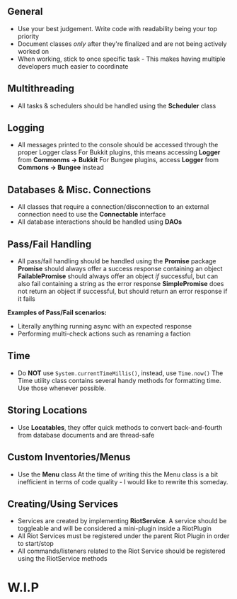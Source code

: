 ## General
* Use your best judgement. Write code with readability being your top priority
* Document classes *only* after they're finalized and are not being actively worked on
* When working, stick to once specific task - This makes having multiple developers much easier to coordinate

## Multithreading
* All tasks & schedulers should be handled using the **Scheduler** class

## Logging
* All messages printed to the console should be accessed through the proper Logger class
For Bukkit plugins, this means accessing **Logger** from **Commonms -> Bukkit**
For Bungee plugins, access **Logger** from **Commons -> Bungee** instead

## Databases & Misc. Connections
* All classes that require a connection/disconnection to an external connection need to use the **Connectable** interface
* All database interactions should be handled using **DAOs**

## Pass/Fail Handling
* All pass/fail handling should be handled using the **Promise** package
**Promise** should always offer a success response containing an object
**FailablePromise** should always offer an object *if* successful, but can also fail containing a string as the error response
**SimplePromise** does not return an object if successful, but should return an error response if it fails

**Examples of Pass/Fail scenarios:**
* Literally anything running async with an expected response
* Performing multi-check actions such as renaming a faction

## Time
* Do **NOT** use `System.currentTimeMillis()`, instead, use `Time.now()`
The Time utility class contains several handy methods for formatting time. Use those whenever possible.

## Storing Locations
* Use **Locatables**, they offer quick methods to convert back-and-fourth from database documents and are thread-safe

## Custom Inventories/Menus
* Use the **Menu** class
At the time of writing this the Menu class is a bit inefficient in terms of code quality - I would like to rewrite this someday.

## Creating/Using Services
* Services are created by implementing **RiotService**. A service should be toggleable and will be considered a mini-plugin inside a RiotPlugin
* All Riot Services must be registered under the parent Riot Plugin in order to start/stop
* All commands/listeners related to the Riot Service should be registered using the RiotService methods

# W.I.P